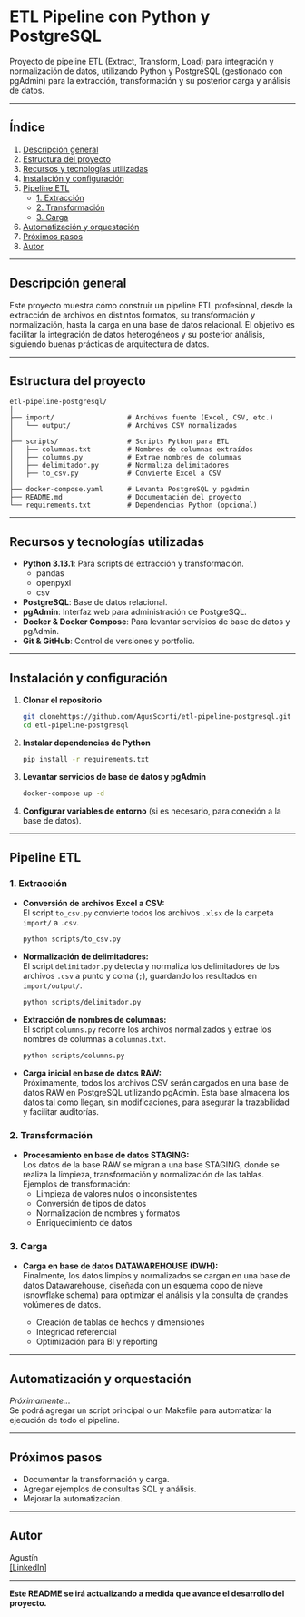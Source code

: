 # ETL Pipeline con Python y PostgreSQL

Proyecto de pipeline ETL (Extract, Transform, Load) para integración y normalización de datos, utilizando Python y PostgreSQL (gestionado con pgAdmin) para la extracción, transformación y su posterior carga y análisis de datos.

---

## Índice

1. [Descripción general](#descripción-general)
2. [Estructura del proyecto](#estructura-del-proyecto)
3. [Recursos y tecnologías utilizadas](#recursos-y-tecnologías-utilizadas)
4. [Instalación y configuración](#instalación-y-configuración)
5. [Pipeline ETL](#pipeline-etl)
   - [1. Extracción](#1-extracción)
   - [2. Transformación](#2-transformación)
   - [3. Carga](#3-carga)
6. [Automatización y orquestación](#automatización-y-orquestación)
7. [Próximos pasos](#próximos-pasos)
8. [Autor](#autor)

---

## Descripción general

Este proyecto muestra cómo construir un pipeline ETL profesional, desde la extracción de archivos en distintos formatos, su transformación y normalización, hasta la carga en una base de datos relacional. El objetivo es facilitar la integración de datos heterogéneos y su posterior análisis, siguiendo buenas prácticas de arquitectura de datos.

---

## Estructura del proyecto

```
etl-pipeline-postgresql/
│
├── import/                  # Archivos fuente (Excel, CSV, etc.)
│   └── output/              # Archivos CSV normalizados
│
├── scripts/                 # Scripts Python para ETL
│   ├── columnas.txt         # Nombres de columnas extraídos
│   ├── columns.py           # Extrae nombres de columnas
│   ├── delimitador.py       # Normaliza delimitadores
│   ├── to_csv.py            # Convierte Excel a CSV
│
├── docker-compose.yaml      # Levanta PostgreSQL y pgAdmin
├── README.md                # Documentación del proyecto
└── requirements.txt         # Dependencias Python (opcional)
```

---

## Recursos y tecnologías utilizadas

- **Python 3.13.1**: Para scripts de extracción y transformación.
  - pandas
  - openpyxl
  - csv
- **PostgreSQL**: Base de datos relacional.
- **pgAdmin**: Interfaz web para administración de PostgreSQL.
- **Docker & Docker Compose**: Para levantar servicios de base de datos y pgAdmin.
- **Git & GitHub**: Control de versiones y portfolio.

---

## Instalación y configuración

1. **Clonar el repositorio**

   ```sh
   git clonehttps://github.com/AgusScorti/etl-pipeline-postgresql.git
   cd etl-pipeline-postgresql
   ```

2. **Instalar dependencias de Python**

   ```sh
   pip install -r requirements.txt
   ```

3. **Levantar servicios de base de datos y pgAdmin**

   ```sh
   docker-compose up -d
   ```

4. **Configurar variables de entorno** (si es necesario, para conexión a la base de datos).

---

## Pipeline ETL

### 1. Extracción

- **Conversión de archivos Excel a CSV:**  
  El script `to_csv.py` convierte todos los archivos `.xlsx` de la carpeta `import/` a `.csv`.

  ```sh
  python scripts/to_csv.py
  ```

- **Normalización de delimitadores:**  
  El script `delimitador.py` detecta y normaliza los delimitadores de los archivos `.csv` a punto y coma (`;`), guardando los resultados en `import/output/`.

  ```sh
  python scripts/delimitador.py
  ```

- **Extracción de nombres de columnas:**  
  El script `columns.py` recorre los archivos normalizados y extrae los nombres de columnas a `columnas.txt`.

  ```sh
  python scripts/columns.py
  ```

- **Carga inicial en base de datos RAW:**  
  Próximamente, todos los archivos CSV serán cargados en una base de datos RAW en PostgreSQL utilizando pgAdmin. Esta base almacena los datos tal como llegan, sin modificaciones, para asegurar la trazabilidad y facilitar auditorías.

### 2. Transformación

- **Procesamiento en base de datos STAGING:**  
  Los datos de la base RAW se migran a una base STAGING, donde se realiza la limpieza, transformación y normalización de las tablas.  
  Ejemplos de transformación:
  - Limpieza de valores nulos o inconsistentes
  - Conversión de tipos de datos
  - Normalización de nombres y formatos
  - Enriquecimiento de datos

### 3. Carga

- **Carga en base de datos DATAWAREHOUSE (DWH):**  
  Finalmente, los datos limpios y normalizados se cargan en una base de datos Datawarehouse, diseñada con un esquema copo de nieve (snowflake schema) para optimizar el análisis y la consulta de grandes volúmenes de datos.

  - Creación de tablas de hechos y dimensiones
  - Integridad referencial
  - Optimización para BI y reporting

---

## Automatización y orquestación

_Próximamente..._  
Se podrá agregar un script principal o un Makefile para automatizar la ejecución de todo el pipeline.

---

## Próximos pasos

- Documentar la transformación y carga.
- Agregar ejemplos de consultas SQL y análisis.
- Mejorar la automatización.

---

## Autor

Agustín  
[\[LinkedIn\]](https://www.linkedin.com/in/agustinscorticati/)

---

**Este README se irá actualizando a medida que avance el desarrollo del proyecto.**
